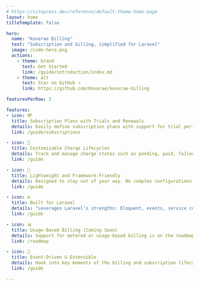 ```yaml
---
# https://vitepress.dev/reference/default-theme-home-page
layout: home
titleTemplate: false

hero:
  name: "Koverae Billing"
  text: "Subscription and billing, simplified for Laravel"
  image: /code-hero.png
  actions:
    - theme: brand
      text: Get Started
      link: /guide/introduction/index.md
    - theme: alt
      text: Star on GitHub ⭐
      link: https://github.com/Koverae/koverae-billing

featuresPerRow: 3

features:
- icon: 💳
  title: Subscription Plans with Trials and Renewals
  details: Easily define subscription plans with support for trial periods, recurring billing, upgrades, downgrades, and cancellations. Handle plan switching and trial expirations out of the box, all with simple, expressive code.
  link: /guide/subscriptions

- icon: 🔁
  title: Customizable Charge Lifecycles
  details: Track and manage charge states such as pending, paid, failed, refunded, and beyond. Define your own charge transitions and logic, giving you full control over how billing behaves in your app.
  link: /guide

- icon: 🧩
  title: Lightweight and Framework-Friendly
  details: Designed to stay out of your way. No complex configurations or magic just solid, modular billing tools that integrate cleanly into your application. Use what you need, extend what you want.
  link: /guide

- icon: ⚙️
  title: Built for Laravel
  details: "Leverages Laravel’s strengths: Eloquent, events, service container, and queues. You’ll feel right at home working with the package if you're already familiar with the Laravel ecosystem."
  link: /guide

- icon: 📊
  title: Usage-Based Billing (Coming Soon)
  details: Support for metered or usage-based billing is on the roadmap. Bill your users based on actual usage, ideal for APIs, quotas, or event-based pricing models.
  link: /roadmap

- icon: 🧠
  title: Event-Driven & Extensible
  details: Hook into key moments of the billing and subscription lifecycle. From trial starts to payment failures, use Laravel events to extend behavior or trigger custom workflows.
  link: /guide

---
```

